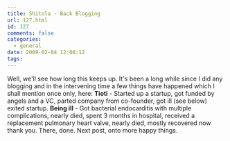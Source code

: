 ```yaml
---
title: Shitola - Back Blogging
url: 127.html
id: 127
comments: false
categories:
  - general
date: 2009-02-04 12:08:12
tags:
---
```


Well, we'll see how long this keeps up. It's been a long while since I did any blogging and in the intervening time a few things have happened which I shall mention once only, here: **Tioti** \- Started up a startup, got funded by angels and a VC, parted company from co-founder, got ill (see below) exited startup. **Being ill** \- Got bacterial endocarditis with multiple complications, nearly died, spent 3 months in hospital, received a replacement pulmonary heart valve, nearly died, mostly recovered now thank you. There, done. Next post, onto more happy things.